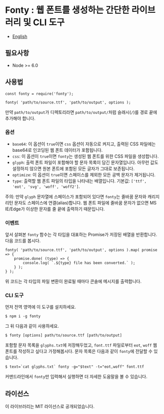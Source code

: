 # Fonty : 웹 폰트를 생성하는 간단한 라이브러리 및 CLI 도구

* [English](../README.md)

## 필요사항

* Node >= 6.0

## 사용법
```
const fonty = require('fonty');

fonty( 'path/to/source.ttf', 'path/to/output', options );
```

만약 `path/to/output`가 디렉토리라면 `path/to/output/`처럼 슬래시(`/`)를 경로 끝에 추가해야 합니다.

### 옵션

* `base64`: 이 옵션이 `true`이면 `css` 옵션이 자동으로 켜지고, 출력된 CSS 파일에는 base64로 인코딩된 웹 폰트 데이터가 포함됩니다.
* `css`: 이 옵션이 `true`이면 `fonty`는 생성된 웹 폰트를 위한 CSS 파일을 생성합니다.
* `glyph`: 출력 폰트 파일이 포함해야 할 문자 목록이 담긴 문자열입니다. 아무런 값도 설정하지 않으면 원본 폰트에 포함된 모든 글자가 그대로 보존됩니다.
* `optimize`: 이 옵션이 `true`이면 스페이스를 제외한 모든 공백 문자가 제거됩니다.
* `type`: 출력할 웹 폰트 파일의 타입을 나타내는 배열입니다. 기본값: `['ttf', 'eot', 'svg', 'woff', 'woff2']`.

주의: 만약 `glyph` 문자열에 스페이스가 포함되어 있다면 `fonty`는 줄바꿈 문자와 캐리지 리턴 문자도 스페이스에 연결(alias)합니다.
웹 폰트 파일에 줄바꿈 문자가 없으면 MS IE/Edge가 이상한 문자를 줄 끝에 출력하기 때문입니다.

### 이벤트

앞서 살펴본 `fonty` 함수는 각 타입을 대표하는 Promise가 저장된 배열을 반환합니다. 다음 코드를 봅시다.

```
fonty( 'path/to/source.ttf', 'path/to/output', options ).map( promise => {
	promise.done( (type) => {
		console.log( `.${type} file has been converted.` );
	} );
} );
```

위 코드는 각 타입의 파일 변환이 완료될 때마다 콘솔에 메시지를 출력합니다.

### CLI 도구

먼저 전역 영역에 이 도구를 설치하세요.

```
$ npm i -g fonty
```

그 뒤 다음과 같이 사용하세요.

```
$ fonty [options] path/to/source.ttf [path/to/output]
```

포함할 문자 목록을 `glyphs.txt`에 저장해두었고, `font.ttf` 파일로부터 `eot`, `woff` 웹 폰트를 작성하고 싶다고 가정해봅시다.
문자 목록은 다음과 같이 `fonty`에 전달할 수 있습니다.

```
$ text=`cat glyphs.txt` fonty -g="$text" -t="eot,woff" font.ttf
```

커맨드라인에서 `fonty`만 입력해서 실행하면 더 자세한 도움말을 볼 수 있습니다.

## 라이선스

이 라이브러리는 MIT 라이선스로 공개되었습니다.
